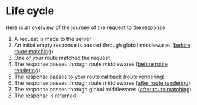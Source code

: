 # Life cycle

Here is an overview of the journey of the request to the response.

1. A request is made to the server
1. An initial empty response is passed through global middlewares ([before route matching](/0.1.0/http/middleware#before-route-matching))
3. One of your route matched the request
2. The response passes through route middlewares ([before route rendering](/0.1.0/http/middleware.html#before-response-rendered))
3. The response passes to your route callback ([route rendering](/0.1.0/http/response))
4. The response passes through route middlewares ([after route rendering](/0.1.0/http/middleware.html#after-response-rendered))
5. The response passes through global middlewares ([after route matching](/0.1.0/http/middleware#after-route-matching))
6. The response is returned
